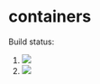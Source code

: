# containers

Build status:

1. [![](https://github.com/pulsar-heart/containers/workflows/tests-fibonacci/badge.svg)](https://github.com/pulsar-heart/containers/actions?query=workflow%3Atests-fibonacci)
1. [![](https://github.com/pulsar-heart/containers/workflows/tests-range/badge.svg)](https://github.com/pulsar-heart/containers/actions?query=workflow%3Atests-range)
